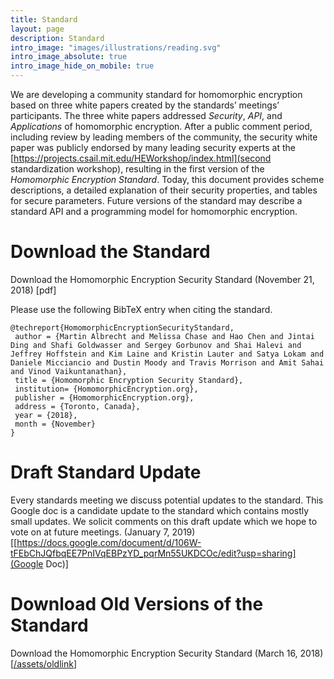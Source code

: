 ```yaml
---
title: Standard
layout: page
description: Standard
intro_image: "images/illustrations/reading.svg"
intro_image_absolute: true
intro_image_hide_on_mobile: true
---
```


We are developing a community standard for homomorphic encryption based on three white papers created by the standards’ meetings’ participants. 
The three white papers addressed *Security*, *API*, and *Applications* of homomorphic encryption. 
After a public comment period, including review by leading members of the community, the security white paper was publicly endorsed by many leading security experts at the [https://projects.csail.mit.edu/HEWorkshop/index.html](second standardization workshop), 
resulting in the first version of the *Homomorphic Encryption Standard*. 
Today, this document provides scheme descriptions, a detailed explanation of their security properties, and tables for secure parameters. 
Future versions of the standard may describe a standard API and a programming model for homomorphic encryption.

# Download the Standard
Download the Homomorphic Encryption Security Standard (November 21, 2018) [pdf]

Please use the following BibTeX entry when citing the standard.

```
@techreport{HomomorphicEncryptionSecurityStandard,
 author = {Martin Albrecht and Melissa Chase and Hao Chen and Jintai Ding and Shafi Goldwasser and Sergey Gorbunov and Shai Halevi and Jeffrey Hoffstein and Kim Laine and Kristin Lauter and Satya Lokam and Daniele Micciancio and Dustin Moody and Travis Morrison and Amit Sahai and Vinod Vaikuntanathan},
 title = {Homomorphic Encryption Security Standard},
 institution= {HomomorphicEncryption.org},
 publisher = {HomomorphicEncryption.org},
 address = {Toronto, Canada},
 year = {2018},
 month = {November}
}
```

# Draft Standard Update
Every standards meeting we discuss potential updates to the standard.
This Google doc is a candidate update to the standard which contains mostly small updates.
We solicit comments on this draft update which we hope to vote on at future meetings. (January 7, 2019) [[https://docs.google.com/document/d/106W-tFEbChJQfbqEE7PnIVqEBPzYD_pqrMn55UKDCOc/edit?usp=sharing](Google Doc)]

# Download Old Versions of the Standard
Download the Homomorphic Encryption Security Standard (March 16, 2018) [[/assets/oldlink](pdf)]
